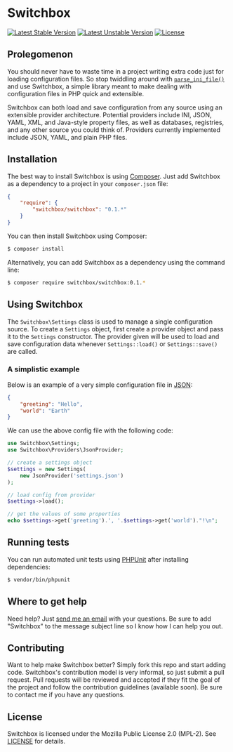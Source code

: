 # Switchbox
[![Latest Stable Version](https://poser.pugx.org/switchbox/switchbox/v/stable.png)](https://packagist.org/packages/switchbox/switchbox) [![Latest Unstable Version](https://poser.pugx.org/switchbox/switchbox/v/unstable.png)](https://packagist.org/packages/switchbox/switchbox) [![License](https://poser.pugx.org/switchbox/switchbox/license.png)](https://packagist.org/packages/switchbox/switchbox)

## Prolegomenon
You should never have to waste time in a project writing extra code just for loading configuration files. So stop twiddling around with [`parse_ini_file()`](http://php.net/parse_ini_file) and use Switchbox, a simple library meant to make dealing with configuration files in PHP quick and extensible.

Switchbox can both load and save configuration from any source using an extensible provider architecture. Potential providers include INI, JSON, YAML, XML, and Java-style property files, as well as databases, registries, and any other source you could think of. Providers currently implemented include JSON, YAML, and plain PHP files.

## Installation
The best way to install Switchbox is using [Composer](http://getcomposer.org). Just add Switchbox as a dependency to a project in your `composer.json` file:
```json
{
    "require": {
        "switchbox/switchbox": "0.1.*"
    }
}
```

You can then install Switchbox using Composer:
```sh
$ composer install
```

Alternatively, you can add Switchbox as a dependency using the command line:
```sh
$ composer require switchbox/switchbox:0.1.*
```

## Using Switchbox
The `Switchbox\Settings` class is used to manage a single configuration source. To create a `Settings` object, first create a provider object and pass it to the `Settings` constructor. The provider given will be used to load and save configuration data whenever `Settings::load()` or `Settings::save()` are called.

### A simplistic example
Below is an example of a very simple configuration file in [JSON](http://json.org):
```json
{
    "greeting": "Hello",
    "world": "Earth"
}
```

We can use the above config file with the following code:
```php
use Switchbox\Settings;
use Switchbox\Providers\JsonProvider;

// create a settings object
$settings = new Settings(
    new JsonProvider('settings.json')
);

// load config from provider
$settings->load();

// get the values of some properties
echo $settings->get('greeting').', '.$settings->get('world')."!\n";
```

## Running tests
You can run automated unit tests using [PHPUnit](http://phpunit.de) after installing dependencies:
```sh
$ vendor/bin/phpunit
```

## Where to get help
Need help? Just [send me an email](mailto:me@stephencoakley.com) with your questions. Be sure to add "Switchbox" to the message subject line so I know how I can help you out.

## Contributing
Want to help make Switchbox better? Simply fork this repo and start adding code. Switchbox's contribution model is very informal, so just submit a pull request. Pull requests will be reviewed and accepted if they fit the goal of the project and follow the contribution guidelines (available soon). Be sure to contact me if you have any questions.

## License
Switchbox is licensed under the Mozilla Public License 2.0 (MPL-2). See [LICENSE](LICENSE) for details.
